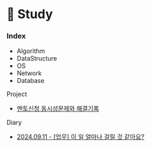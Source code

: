 # 📖 Study

### Index

* Algorithm
* DataStructure
* OS
* Network
* Database

Project
* [멘토신청 동시성문제와 해결기록](https://velog.io/@kmss6905/%EB%A9%98%ED%86%A0-%EC%8B%A0%EC%B2%AD-%EA%B8%B0%EB%8A%A5-%EB%8F%99%EC%8B%9C%EC%84%B1-%EC%9D%B4%EC%8A%88-%EB%AC%B8%EC%A0%9C-%ED%95%B4%EA%B2%B0%EA%B8%B0-1)

Diary

* [2024.09.11 - \[업무\] 이 일 얼마나 걸릴 것 같아요? ](https://github.com/kmss6905/TIL-GrowthDiary/blob/main/%EB%B9%85%ED%85%8C%ED%81%AC%20%EC%88%98%EC%84%9D%20%EA%B0%9C%EB%B0%9C%EC%9E%90%EA%B0%80%20%EC%95%8C%EB%A0%A4%EC%A3%BC%EB%8A%94%20%EC%9D%BC(%EC%BD%94%EB%94%A9)%20%EC%9E%98%ED%95%98%EB%8A%94%20%EB%B0%A9%EB%B2%95.md)
